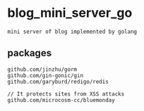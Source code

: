 # blog_mini_server_go
    mini server of blog implemented by golang

## packages
    github.com/jinzhu/gorm
    github.com/gin-gonic/gin
    github.com/garyburd/redigo/redis

    // It protects sites from XSS attacks
    github.com/microcosm-cc/bluemonday

